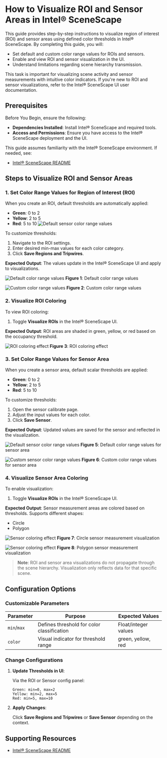 # How to Visualize ROI and Sensor Areas in Intel® SceneScape

This guide provides step-by-step instructions to visualize region of interest (ROI) and sensor areas using defined color thresholds in Intel® SceneScape. By completing this guide, you will:

- Set default and custom color range values for ROIs and sensors.
- Enable and view ROI and sensor visualization in the UI.
- Understand limitations regarding scene hierarchy transmission.

This task is important for visualizing scene activity and sensor measurements with intuitive color indicators. If you're new to ROI and sensor visualizations, refer to the Intel® SceneScape UI user documentation.

## Prerequisites

Before You Begin, ensure the following:

- **Dependencies Installed**: Install Intel® SceneScape and required tools.
- **Access and Permissions**: Ensure you have access to the Intel® SceneScape deployment and the UI.

This guide assumes familiarity with the Intel® SceneScape environment. If needed, see:

- [Intel® SceneScape README](https://github.com/open-edge-platform/scenescape/blob/release-1.4.0/README.md)

## Steps to Visualize ROI and Sensor Areas

### 1. Set Color Range Values for Region of Interest (ROI)

When you create an ROI, default thresholds are automatically applied:

- **Green**: 0 to 2
- **Yellow**: 2 to 5
- **Red**: 5 to 10
  ![Default sensor color range values](images/ui/default-sensor-color-range-values.png)

To customize thresholds:

1. Navigate to the ROI settings.
2. Enter desired min-max values for each color category.
3. Click **Save Regions and Tripwires**.

**Expected Output**: The values update in the Intel® SceneScape UI and apply to visualizations.

![Default color range values](images/ui/default-range-values.png)
**Figure 1**: Default color range values

![Custom color range values](images/ui/custom-sensor-color-range-values.png)
**Figure 2**: Custom color range values

### 2. Visualize ROI Coloring

To view ROI coloring:

1. Toggle **Visualize ROIs** in the Intel® SceneScape UI.

**Expected Output**: ROI areas are shaded in green, yellow, or red based on the occupancy threshold.

![ROI coloring effect](images/ui/roi-coloring-effect.png)
**Figure 3**: ROI coloring effect

### 3. Set Color Range Values for Sensor Area

When you create a sensor area, default scalar thresholds are applied:

- **Green**: 0 to 2
- **Yellow**: 2 to 5
- **Red**: 5 to 10

To customize thresholds:

1. Open the sensor calibrate page.
2. Adjust the input values for each color.
3. Click **Save Sensor**.

**Expected Output**: Updated values are saved for the sensor and reflected in the visualization.

![Default sensor color range values](images/ui/default-sensor-color-range-values.png)
**Figure 5**: Default color range values for sensor area

![Custom sensor color range values](images/ui/custom-sensor-color-range-values.png)
**Figure 6**: Custom color range values for sensor area

### 4. Visualize Sensor Area Coloring

To enable visualization:

1. Toggle **Visualize ROIs** in the Intel® SceneScape UI.

**Expected Output**: Sensor measurement areas are colored based on thresholds. Supports different shapes:

- Circle
- Polygon

![Sensor coloring effect](images/ui/sensor-coloring-effect-circle.png)
**Figure 7**: Circle sensor measurement visualization

![Sensor coloring effect](images/ui/sensor-coloring-effect-polygon.png)
**Figure 8**: Polygon sensor measurement visualization

> **Note**: ROI and sensor area visualizations do not propagate through the scene hierarchy. Visualization only reflects data for that specific scene.

## Configuration Options

### Customizable Parameters

| Parameter   | Purpose                                    | Expected Values      |
| ----------- | ------------------------------------------ | -------------------- |
| `min`/`max` | Defines threshold for color classification | Float/integer values |
| `color`     | Visual indicator for threshold range       | green, yellow, red   |

### Change Configurations

1. **Update Thresholds in UI**:

   Via the ROI or Sensor config panel:

   ```
   Green: min=0, max=2
   Yellow: min=2, max=5
   Red: min=5, max=10
   ```

2. **Apply Changes**:

   Click **Save Regions and Tripwires** or **Save Sensor** depending on the context.

## Supporting Resources

- [Intel® SceneScape README](https://github.com/open-edge-platform/scenescape/blob/release-1.4.0/README.md)

